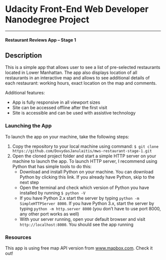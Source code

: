 # Udacity Front-End Web Developer Nanodegree Project
---
#### Restaurant Reviews App – Stage 1

## Description

This is a simple app that allows user to see a list of pre-selected restaurants located in Lower Manhattan. The app also displays location of all restaurants in an interactive map and allows to see additional details of each restaurant: working hours, exact location on the map and comments.

Additional features:
*	App is fully responsive in all viewport sizes
*	Site can be accessed offline after the first visit
*	Site is accessible and can be used with assistive technology

### Launching the App

To launch the app on your machine, take the following steps:
1.	Copy the repository to your local machine using command: `$ git clone https://github.com/DovydasJanulaitis/mws-restaurant-stage-1.git`
2.	Open the cloned project folder and start a simple HTTP server on your machine to launch the app. To launch HTTP server, I recommend using Python that has simple tools to do this:
    - Download and install Python on your machine. You can download Python by clicking this link. If you already have Python, skip to the next step
    - Open the terminal and check which version of Python you have installed by running `$ python -V`
    - If you have Python 2.x start the server by typing `python -m SimpleHTTPServer 8000`. If you have Python 3.x, start the server by typing `python -m http.server 8000` (you don’t have to use port 8000, any other port works as well)
    - With your server running, open your default browser and visit ` http://localhost:8000`. You should see the app running

### Resources

This app is using free map API version from www.mapbox.com. Check it out!

